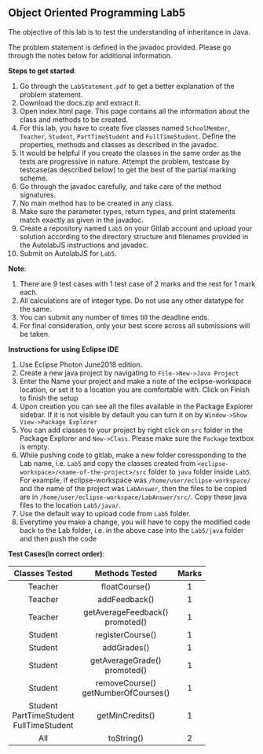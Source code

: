 ## Object Oriented Programming Lab5  

The objective of this lab is to test the understanding of inheritance in Java.<br>

The problem statement is defined in the javadoc provided. Please go through the notes below for additional information.<br>

**Steps to get started**:
1. Go through the `LabStatement.pdf` to get a better explanation of the problem statement.
1. Download the docs.zip and extract it.
1. Open index.html page. This page contains all the information about the class and methods to be created. 
1. For this lab, you have to create five classes named `SchoolMember`, `Teacher`, `Student`, `PartTimeStudent` and `FullTimeStudent`. Define the properties, methods and classes as described in the javadoc. 
1. It would be helpful if you create the classes in the same order as the tests are progressive in nature. Attempt the problem, testcase by testcase(as described below) to get the best of the partial marking scheme. 
1. Go through the javadoc carefully, and take care of the method signatures. 
1. No main method has to be created in any class. 
1. Make sure the parameter types, return types, and print statements match exactly as given in the javadoc.
1. Create a repository named `Lab5` on your Gitlab account and upload your solution according to the directory structure and filenames provided in the AutolabJS instructions and javadoc.
1. Submit on AutolabJS for `Lab5`.

**Note**: 
1. There are 9 test cases with 1 test case of 2 marks and the rest for 1 mark each.
1. All calculations are of integer type. Do not use any other datatype for the same.
1. You can submit any number of times till the deadline ends. 
1. For final consideration, only your best score across all submissions will be taken.


**Instructions for using Eclipse IDE**
1. Use Eclipse Photon June2018 edition.
1. Create a new java project by navigating to 
	`File->New->Java Project`
1. Enter the Name your project and make a note of the eclipse-workspace location, or set it to a location you are comfortable with. Click on Finish to finish the setup
1. Upon creation you can see all the files available in the Package Explorer sidebar. If it is not visible by default you can turn it on by 
	`Window->Show View->Package Explorer`
1. You can add classes to your project by right click on `src` folder in the Package Explorer and `New->Class`.  Please make sure the `Package` textbox is empty.
1. While pushing code to gitlab, make a new folder coressponding to the Lab name, i.e. `Lab5` and copy the classes created from `<eclipse-workspace>/<name-of-the-project>/src` folder to `java` folder inside `Lab5`.<br>
For example, if eclipse-workspace was `/home/user/eclipse-workspace/` and the name of the project was `LabAnswer`, then the files to be copied are in `/home/user/eclipse-workspace/LabAnswer/src/`. Copy these java files to the location `Lab5/java/`.
1. Use the default way to upload code from `Lab5` folder.
1. Everytime you make a change, you will have to copy the modified code back to the Lab folder, i.e. in the above case into the `Lab5/java` folder and then push the code

**Test Cases(In correct order)**:

|Classes Tested| Methods Tested | Marks|
|:------------:|:--------------:|:----:|
|    Teacher   |  floatCourse() |   1  |
|    Teacher   |  addFeedback() |   1  |
|    Teacher   | getAverageFeedback() <br> promoted()|1|
|    Student   |  registerCourse() |   1  |
|    Student   |  addGrades() |   1  |
|    Student   | getAverageGrade() <br> promoted() |1|
|    Student   | removeCourse() <br> getNumberOfCourses() |1|
|Student <br> PartTimeStudent <br> FullTimeStudent| getMinCredits() |1|
|      All     |  toString()    |   2  | 

